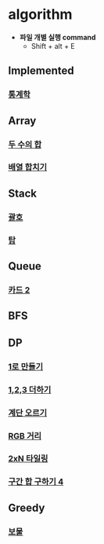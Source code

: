 # algorithm


- **파일 개별 실행 command**
  - Shift + alt + E

<h2>Implemented</h2>

### [통계학](https://github.com/Jeong-Bright/algorithm/blob/main/boj/2108.cpp)

<h2>Array</h2>
  
### [두 수의 합](https://github.com/Jeong-Bright/algorithm/blob/main/boj/3273.cpp)
### [배열 합치기](https://github.com/Jeong-Bright/algorithm/blob/main/boj/11728.cpp)

<h2>Stack</h2>

### [괄호](https://github.com/Jeong-Bright/algorithm/blob/main/boj/9012.cpp)
### [탑](https://github.com/Jeong-Bright/algorithm/blob/main/boj/2493.cpp)

<h2>Queue</h2>

### [카드 2](https://github.com/Jeong-Bright/algorithm/blob/main/boj/2164.cpp)

<h2>BFS</h2>

<h2>DP</h2>

### [1로 만들기](https://github.com/Jeong-Bright/algorithm/blob/main/boj/1463.cpp)
### [1,2,3 더하기](https://github.com/Jeong-Bright/algorithm/blob/main/boj/9095.cpp)
### [계단 오르기](https://github.com/Jeong-Bright/algorithm/blob/main/boj/2579.cpp)
### [RGB 거리](https://github.com/Jeong-Bright/algorithm/blob/main/boj/1149.cpp)
### [2xN 타일링](https://github.com/Jeong-Bright/algorithm/blob/main/boj/11726.cpp)
### [구간 합 구하기 4](https://github.com/Jeong-Bright/algorithm/blob/main/boj/11726.cpp)

<h2>Greedy</h2>

### [보물](https://github.com/Jeong-Bright/algorithm/blob/main/boj/1026.cpp)
